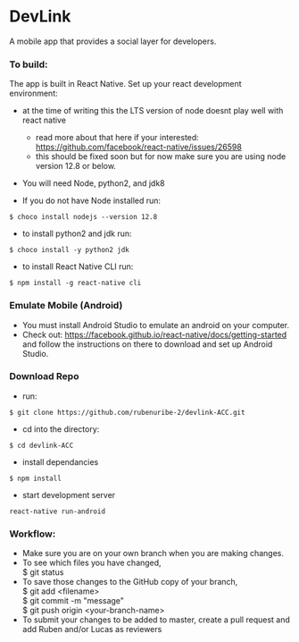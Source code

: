 # DevLink

A mobile app that provides a social layer for developers.

### To build:
The app is built in React Native.
Set up your react development environment:
* at the time of writing this the LTS version of node doesnt play well with react native
    * read more about that here if your interested: https://github.com/facebook/react-native/issues/26598
    * this should be fixed soon but for now make sure you are using node version 12.8 or below. 

* You will need Node, python2, and jdk8
* If you do not have Node installed run:
```
$ choco install nodejs --version 12.8
```
* to install python2 and jdk run:
```
$ choco install -y python2 jdk
```
* to install React Native CLI run:
```
$ npm install -g react-native cli
```

### Emulate Mobile (Android)
* You must install Android Studio to emulate an android on your computer.
* Check out: https://facebook.github.io/react-native/docs/getting-started and follow the instructions on there to download and set up Android Studio.


### Download Repo
* run:
```
$ git clone https://github.com/rubenuribe-2/devlink-ACC.git
```
* cd into the directory:
```
$ cd devlink-ACC 
```
* install dependancies
```
$ npm install
```
* start development server
```
react-native run-android
```





### Workflow:
* Make sure you are on your own branch when you are making changes.
* To see which files you have changed,  
$ git status
* To save those changes to the GitHub copy of your branch,  
$ git add &lt;filename&gt;  
$ git commit -m "message"  
$ git push origin &lt;your-branch-name&gt;
* To submit your changes to be added to master, create a pull request and add Ruben and/or Lucas as reviewers